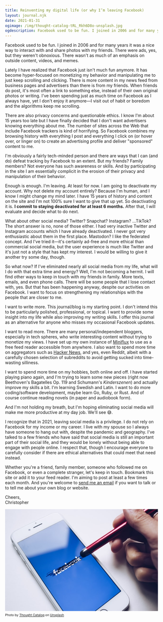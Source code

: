 ```yaml
---
title: Reinventing my digital life (or why I’m leaving Facebook)
layout: journal.njk
date: 2021-01-31
ogimage: /img/thought-catalog-tRL_Rkh6D8o-unsplash.jpg
ogdescription: Facebook used to be fun. I joined in 2006 and for many years it was a nice way to interact with and share photos with my friends. There were ads, yes, but...
---
```

Facebook used to be fun. I joined in 2006 and for many years it was a nice way to interact with and share photos with my friends. There were ads, yes, but they weren't obnoxious. There wasn't as much of an emphasis on outside content, videos, and memes.

Lately I have realized that Facebook just isn't much fun anymore. It has become hyper-focused on monetizing my behavior and manipulating me to just keep scrolling and clicking. There is more content in my news feed from business pages and advertisers than there is from my friends. When friends do post, it's most often a link to something else, instead of their own original photos or writing. I've been spending just as much time on Facebook as I always have, yet I don't enjoy it anymore—I visit out of habit or boredom and the algorithms keep me scrolling.

There are also privacy concerns and questionable ethics. I know I'm about 15 years too late but I have finally decided that I don't want advertisers knowing everything about me. The number of sites across the Web that include Facebook trackers is kind of horrifying. So Facebook combines my browsing history with everything I post and everything I click on (or hover over, or linger on) to create an advertising profile and deliver "sponsored" content to me.

I'm obviously a fairly tech-minded person and there are ways that I can (and do) defeat tracking by Facebook to an extent. But my friends? Family members? Not everyone has such awareness or skills. And by participating in the site I am essentially complicit in the erosion of their privacy and manipulation of their behavior.

Enough is enough. I'm leaving. At least for now. I am going to deactivate my account. Why not delete my account entirely? Because I'm human, and I know I might change my mind later. I have 15 years of history and content on the site and I'm not 100% sure I want to give that up yet. So deactivating it is. **I commit to staying deactivated for at least 6 months.** After that, I will evaluate and decide what to do next.

What about other social media? Twitter? Snapchat? Instagram? ...TikTok? The short answer is no, none of those either. I had very inactive Twitter and Instagram accounts which I have already deactivated. I never got very enthusiastic about them in the first place. Mastodon? I like the federated concept. And I've tried it—it's certainly ad-free and more ethical than commercial social media, but the user experience is much like Twitter and it's just not a style that has kept my interest. I would be willing to give it another try some day, though.

So what now? If I've eliminated nearly all social media from my life, what will I do with that extra time and energy? Well, I'm not becoming a hermit. I will find other ways to keep in touch with my friends in family. More texts, emails, and even phone calls. There will be some people that I lose contact with, yes. But that has been happening anyway, despite our activities on Facebook. I want to focus on strengthening my relationships with the people that are closer to me.

I want to write more. This journal/blog is my starting point. I don't intend this to be particularly polished, professional, or topical. I want to provide some insight into my life while also improving my writing skills. I offer this journal as an alternative for anyone who misses my occasional Facebook updates.

I want to read more. There are many personal/independent bloggers, especially in tech spheres, who write interesting content without trying to monetize my views. I have set up my own instance of [Miniflux](https://miniflux.app/) to use as a free feed reader accessible from anywhere. I also want to spend more time on aggregators such as [Hacker News](https://news.ycombinator.com/news), and yes, even Reddit, albeit with a carefully chosen selection of subreddits to avoid getting sucked into time-wasting silliness.

I want to spend more time on my hobbies, both online and off. I have started playing piano again, and I'm trying to learn some new pieces (right now Beethoven's Bagatelles Op. 119 and Schumann's *Kinderszenen*) and actually improve my skills a bit. I'm learning Swedish and Latin. I want to do more coding/software development, maybe learn Go, Ruby, or Rust. And of course continue reading novels (in paper and audiobook form).

And I'm not holding my breath, but I'm hoping eliminating social media will make me more productive at my day job. We'll see 😅.

I recognize that in 2021, leaving social media is a privilege. I do not rely on Facebook for my income or my career. I live with my spouse so I always have someone to hang out with, despite the pandemic and geography. I've talked to a few friends who have said that social media is still an important part of their social life, and they would be lonely without being able to engage with people online. I respect that, though I encourage everyone to carefully consider if there are ethical alternatives that could meet that need instead.

Whether you're a friend, family member, someone who followed me on Facebook, or even a complete stranger, let's keep in touch. Bookmark this site or add it to your feed reader. I'm aiming to post at least a few times each month. And you're welcome to [send me an email](mailto:chris@bruton.tech) if you want to talk or to tell me about your own blog or website.

Cheers,  
Christopher

![A smartphone screen with the Facebook logo being scribbled out with a stylus.](/img/thought-catalog-tRL_Rkh6D8o-unsplash.jpg)
<span style="font-size: 75%;">Photo by <a href="https://unsplash.com/@thoughtcatalog?utm_source=unsplash&amp;utm_medium=referral&amp;utm_content=creditCopyText">Thought Catalog</a> on <a href="https://unsplash.com/s/photos/privacy?utm_source=unsplash&amp;utm_medium=referral&amp;utm_content=creditCopyText">Unsplash</a></span>


